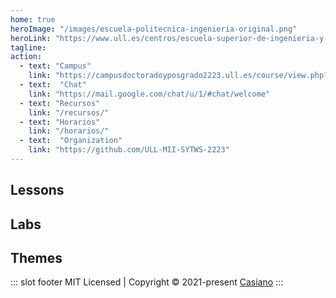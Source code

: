 ```yaml
---
home: true
heroImage: "/images/escuela-politecnica-ingenieria-original.png"
heroLink: "https://www.ull.es/centros/escuela-superior-de-ingenieria-y-tecnologia/"
tagline: 
action:  
  - text: "Campus"
    link: "https://campusdoctoradoyposgrado2223.ull.es/course/view.php?id=2223110630"
  - text:  "Chat"
    link: "https://mail.google.com/chat/u/1/#chat/welcome"
  - text: "Recursos"
    link: "/recursos/"
  - text: "Horarios"
    link: "/horarios/"
  - text:  "Organization"
    link: "https://github.com/ULL-MII-SYTWS-2223"
---
```


<div class="features">
  <div class="feature">
    <h2>Lessons</h2>
    <clases></clases>
    <!--<github-card username="casiano"></github-card>-->
  </div>

  <div class="feature">
    <h2>Labs</h2>
    <practicas></practicas>
  </div>

<!--
  <div class="feature">
    <social-share :networks="[ 'telegram', 'whatsapp', 'email', 'twitter' ]" />
    <img src="https://ecomputernotes.com/images/Translation-of-a-statement.jpg"/> 
  </div>
-->

  <div class="feature"> 
  <h2>Themes</h2>
  <temas></temas>
  <!-- <github-card username="ilopezpl"></github-card> -->
  </div>

</div>



::: slot footer
MIT Licensed | Copyright © 2021-present [Casiano](https://github.com/crguezl)
:::